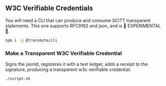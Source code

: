 
## W3C Verifiable Credentials

You will need a CLI that can produce and consume SCITT transparent statements.
This one supports RFC9162 and json, and is 🚧 EXPERIMENTAL 🚧.

```sh
npm i -g @transmute/cli
```

### Make a Transparent W3C Verifiable Credential

Signs the jsonld, registeres it with a test ledger, adds a receipt to the signature, producing a transparent w3c verifiable credential.

```sh
./script.sh
```

